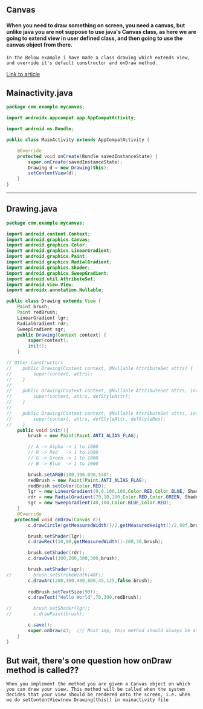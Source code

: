 ## Canvas

#### When you need to draw something on screen, you need a canvas, but unlike java you are not suppose to use java's Canvas class, as here we are going to extend view in user defined class, and then going to use the canvas object from there.

`In the Below example i have made a class drawing which extends view, and override it's default constructor and onDraw method.`

[Link to article](https://medium.com/over-engineering/getting-started-with-drawing-on-the-android-canvas-621cf512f4c7)



## Mainactivity.java

```Java
package com.example.mycanvas;

import androidx.appcompat.app.AppCompatActivity;

import android.os.Bundle;

public class MainActivity extends AppCompatActivity {

    @Override
    protected void onCreate(Bundle savedInstanceState) {
        super.onCreate(savedInstanceState);
        Drawing d = new Drawing(this);
        setContentView(d);
    }
}
```

---
## Drawing.java
```Java
package com.example.mycanvas;

import android.content.Context;
import android.graphics.Canvas;
import android.graphics.Color;
import android.graphics.LinearGradient;
import android.graphics.Paint;
import android.graphics.RadialGradient;
import android.graphics.Shader;
import android.graphics.SweepGradient;
import android.util.AttributeSet;
import android.view.View;
import androidx.annotation.Nullable;

public class Drawing extends View {
    Paint brush;
    Paint redBrush;
    LinearGradient lgr;
    RadialGradient rdr;
    SweepGradient sgr;
    public Drawing(Context context) {
        super(context);
        init();
    }

// Other Constructors
//    public Drawing(Context context, @Nullable AttributeSet attrs) {
//        super(context, attrs);
//    }
//
//    public Drawing(Context context, @Nullable AttributeSet attrs, int defStyleAttr) {
//        super(context, attrs, defStyleAttr);
//    }
//
//    public Drawing(Context context, @Nullable AttributeSet attrs, int defStyleAttr, int defStyleRes) {
//        super(context, attrs, defStyleAttr, defStyleRes);
//    }
    public void init(){
        brush = new Paint(Paint.ANTI_ALIAS_FLAG);

        // A -> Alpha -> 1 to 1000
        // R -> Red   -> 1 to 1000
        // G -> Green -> 1 to 1000
        // B -> Blue  -> 1 to 1000

        brush.setARGB(100,390,690,540);
        redBrush = new Paint(Paint.ANTI_ALIAS_FLAG);
        redBrush.setColor(Color.RED);
        lgr = new LinearGradient(0,0,100,100,Color.RED,Color.BLUE, Shader.TileMode.MIRROR);
        rdr = new RadialGradient(70,10,100,Color.RED,Color.GREEN, Shader.TileMode.REPEAT);
        sgr = new SweepGradient(40,100,Color.BLUE,Color.RED);
    }
    @Override
   protected void onDraw(Canvas c){
        c.drawCircle(getMeasuredWidth()/2,getMeasuredHeight()/2,90f,brush);

        brush.setShader(lgr);
        c.drawRect(10,90,getMeasuredWidth()-200,30,brush);

        brush.setShader(rdr);
        c.drawOval(300,200,500,300,brush);

        brush.setShader(sgr);
//        brush.setStrokeWidth(40F);
        c.drawArc(200,300,400,600,45,125,false,brush);
        
        redBrush.setTextSize(90f);
        c.drawText("Hello World",70,300,redBrush);

//        brush.setShader(lgr);
//        c.drawPaint(brush);

        c.save();
        super.onDraw(c);  /// Most imp, this method should always be at last, as it will render the changes we did in this method.
    }
}


```


## But wait, there's one question how onDraw method is called??
`When you implement the method you are given a Canvas object on which you can draw your view. This method will be called when the system decides that your view should be rendered onto the screen, i.e. when we do setContentView(new Drawing(this)) in mainactivity file`